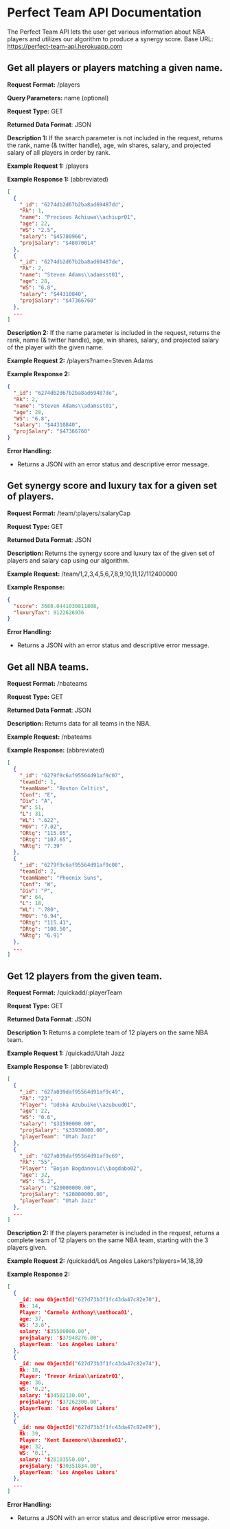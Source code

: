 # Perfect Team API Documentation
The Perfect Team API lets the user get various information about NBA players and utilizes our algorithm to produce a synergy score.
Base URL: https://perfect-team-api.herokuapp.com


## Get all players or players matching a given name.
**Request Format:** /players

**Query Parameters:** name (optional)

**Request Type:** GET

**Returned Data Format**: JSON

**Description 1:** If the search parameter is not included in the request, returns the rank, name (& twitter handle), age, win shares, salary, and projected salary of all players in order by rank.

**Example Request 1:** /players

**Example Response 1:** (abbreviated)
```json
[
  {
    "_id": "6274db2d67b2ba8ad69487dd",
    "Rk": 1,
    "name": "Precious Achiuwa\\achiupr01",
    "age": 22,
    "WS": "2.5",
    "salary": "$45780966",
    "projSalary": "$48070014"
  },
  {
    "_id": "6274db2d67b2ba8ad69487de",
    "Rk": 2,
    "name": "Steven Adams\\adamsst01",
    "age": 28,
    "WS": "6.8",
    "salary": "$44310840",
    "projSalary": "$47366760"
  },
  ...
]
```

**Description 2:** If the name parameter is included in the request, returns the rank, name (& twitter handle), age, win shares, salary, and projected salary of the player with the given name.

**Example Request 2:** /players?name=Steven Adams

**Example Response 2:**
```json
{
  "_id": "6274db2d67b2ba8ad69487de",
  "Rk": 2,
  "name": "Steven Adams\\adamsst01",
  "age": 28,
  "WS": "6.8",
  "salary": "$44310840",
  "projSalary": "$47366760"
}
```

**Error Handling:**
- Returns a JSON with an error status and descriptive error message.


## Get synergy score and luxury tax for a given set of players.
**Request Format:** /team/:players/:salaryCap

**Request Type:** GET

**Returned Data Format**: JSON

**Description:** Returns the synergy score and luxury tax of the given set of players and salary cap using our algorithm.

**Example Request:** /team/1,2,3,4,5,6,7,8,9,10,11,12/112400000

**Example Response:**
```json
{
  "score": 3680.0441030811808,
  "luxuryTax": 9122626936
}
```
**Error Handling:**
- Returns a JSON with an error status and descriptive error message.


## Get all NBA teams.
**Request Format:** /nbateams

**Request Type:** GET

**Returned Data Format**: JSON

**Description:** Returns data for all teams in the NBA.

**Example Request:** /nbateams

**Example Response:** (abbreviated)
```json
[
  {
    "_id": "6279f9c6af95564d91af9c07",
    "teamId": 1,
    "teamName": "Boston Celtics",
    "Conf": "E",
    "Div": "A",
    "W": 51,
    "L": 31,
    "WL": ".622",
    "MOV": "7.02",
    "ORtg": "115.05",
    "DRtg": "107.65",
    "NRtg": "7.39"
  },
  {
    "_id": "6279f9c6af95564d91af9c08",
    "teamId": 2,
    "teamName": "Phoenix Suns",
    "Conf": "W",
    "Div": "P",
    "W": 64,
    "L": 18,
    "WL": ".780",
    "MOV": "6.94",
    "ORtg": "115.41",
    "DRtg": "108.50",
    "NRtg": "6.91"
  },
  ...
]
```


## Get 12 players from the given team.
**Request Format:** /quickadd/:playerTeam

**Request Type:** GET

**Returned Data Format**: JSON

**Description 1:** Returns a complete team of 12 players on the same NBA team.

**Example Request 1:** /quickadd/Utah Jazz

**Example Response 1:** (abbreviated)
```json
[
  {
    "_id": "627a039daf95564d91af9c49",
    "Rk": "23",
    "Player": "Udoka Azubuike\\azubuud01",
    "age": 22,
    "WS": "0.6",
    "salary": "$31590000.00",
    "projSalary": "$33930000.00",
    "playerTeam": "Utah Jazz"
  },
  {
    "_id": "627a039daf95564d91af9c69",
    "Rk": "55",
    "Player": "Bojan Bogdanović\\bogdabo02",
    "age": 32,
    "WS": "5.2",
    "salary": "$20000000.00",
    "projSalary": "$20000000.00",
    "playerTeam": "Utah Jazz"
  },
  ...
]
```

**Description 2:** If the players parameter is included in the request, returns a complete team of 12 players on the same NBA team, starting with the 3 players given.

**Example Request 2:** /quickadd/Los Angeles Lakers?players=14,18,39

**Example Response 2:**
```json (abbreviated)
[
  {
    _id: new ObjectId("627d73b3f1fc43da47c82e70"),
    Rk: 14,
    Player: 'Carmelo Anthony\\anthoca01',
    age: 37,
    WS: '3.6',
    salary: '$35500000.00',
    projSalary: '$37948276.00',
    playerTeam: 'Los Angeles Lakers'
  },
  {
    _id: new ObjectId("627d73b3f1fc43da47c82e74"),
    Rk: 18,
    Player: 'Trevor Ariza\\arizatr01',
    age: 36,
    WS: '0.2',
    salary: '$34502130.00',
    projSalary: '$37262300.00',
    playerTeam: 'Los Angeles Lakers'
  },
  {
    _id: new ObjectId("627d73b3f1fc43da47c82e89"),
    Rk: 39,
    Player: 'Kent Bazemore\\bazemke01',
    age: 32,
    WS: '0.1',
    salary: '$28103550.00',
    projSalary: '$30351834.00',
    playerTeam: 'Los Angeles Lakers'
  },
  ...
]
```

**Error Handling:**
- Returns a JSON with an error status and descriptive error message.